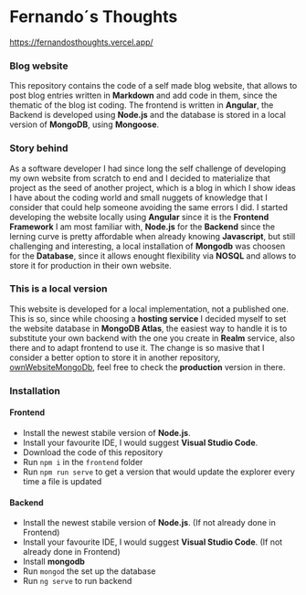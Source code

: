  # Fernando´s Thoughts
 https://fernandosthoughts.vercel.app/
 ### Blog website
 This repository contains the code of a self made blog website, that allows to post blog entries written in **Markdown** and add code in them, since the thematic of the blog ist coding. The frontend is written in **Angular**, the Backend is developed using **Node.js** and the database is stored in a local version of **MongoDB**, using **Mongoose**.
 ### Story behind
 As a software developer I had since long the self challenge of developing my own website from scratch to end and I decided to materialize that project as the seed of another project, which is a blog in which I show ideas I have about the coding world and small nuggets of knowledge that I consider that could help someone avoiding the same errors I did.
 I started developing the website locally using **Angular** since it is the **Frontend Framework** I am most familiar with, **Node.js** for the **Backend** since the lerning curve is pretty affordable when already knowing **Javascript**, but still challenging and interesting, a local installation of **Mongodb** was choosen for the **Database**, since it allows enought flexibility via **NOSQL** and allows to store it for production in their own website.
 ### This is a local version
 This website is developed for a local implementation, not a published one. This is so, since while choosing a **hosting service** I decided myself to set the website database in **MongoDB Atlas**, the easiest way to handle it is to substitute your own backend with the one you create in **Realm** service, also there and to adapt frontend to use it. The change is so masive that I consider a better option to store it in another repository, [ownWebsiteMongoDb](https://github.com/FernandoES/ownWebsiteMongoDb), feel free to check the **production** version in there.

 ### Installation
 #### Frontend
 * Install the newest stabile version of **Node.js**.
 * Install your favourite IDE, I would suggest **Visual Studio Code**.
 * Download the code of this repository
 * Run `npm i` in the `frontend` folder
 * Run `npm run serve` to get a version that would update the explorer every time a file is updated
 #### Backend
 * Install the newest stabile version of **Node.js**. (If not already done in Frontend)
 * Install your favourite IDE, I would suggest **Visual Studio Code**. (If not already done in Frontend)
 * Install **mongodb**
 * Run `mongod` the set up the database
 * Run `ng serve` to run backend
